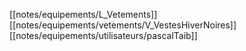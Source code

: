 [[notes/equipements/L_Vetements]] [[notes/equipements/vetements/V_VestesHiverNoires]] [[notes/equipements/utilisateurs/pascalTaib]]